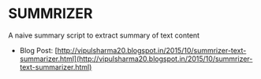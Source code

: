 SUMMRIZER
=========

A naive summary script to extract summary of text content

* Blog Post: [http://vipulsharma20.blogspot.in/2015/10/summrizer-text-summarizer.html](http://vipulsharma20.blogspot.in/2015/10/summrizer-text-summarizer.html)
